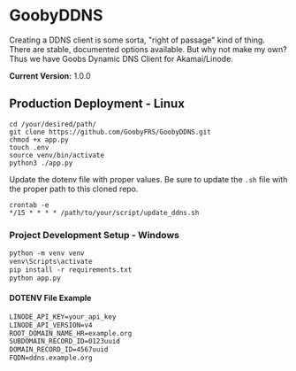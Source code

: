 # GoobyDDNS

Creating a DDNS client is some sorta, "right of passage" kind of thing. There are stable, documented options available. But why not make my own? Thus we have Goobs Dynamic DNS Client for Akamai/Linode.

**Current Version:** 1.0.0

## Production Deployment - Linux

```shell
cd /your/desired/path/
git clone https://github.com/GoobyFRS/GoobyDDNS.git
chmod +x app.py
touch .env
source venv/bin/activate
python3 ./app.py
```

Update the dotenv file with proper values. Be sure to update the ```.sh``` file with the proper path to this cloned repo.

```shell
crontab -e
*/15 * * * * /path/to/your/script/update_ddns.sh
```

### Project Development Setup - Windows

```txt
python -m venv venv
venv\Scripts\activate
pip install -r requirements.txt
python app.py
```

#### DOTENV File Example

```txt
LINODE_API_KEY=your_api_key
LINODE_API_VERSION=v4
ROOT_DOMAIN_NAME_HR=example.org
SUBDOMAIN_RECORD_ID=0123uuid
DOMAIN_RECORD_ID=4567uuid
FQDN=ddns.example.org
```
